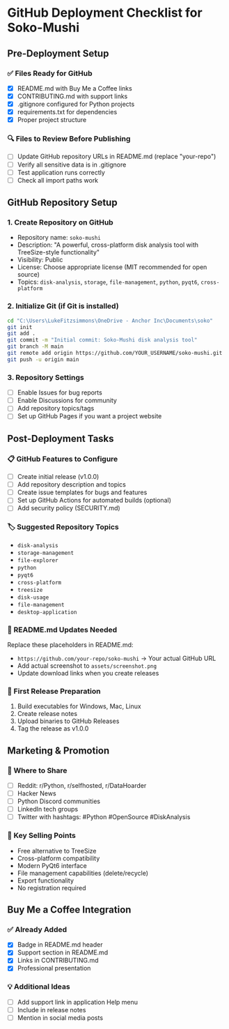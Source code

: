 # GitHub Deployment Checklist for Soko-Mushi

## Pre-Deployment Setup

### ✅ Files Ready for GitHub
- [x] README.md with Buy Me a Coffee links
- [x] CONTRIBUTING.md with support links
- [x] .gitignore configured for Python projects
- [x] requirements.txt for dependencies
- [x] Proper project structure

### 🔍 Files to Review Before Publishing
- [ ] Update GitHub repository URLs in README.md (replace "your-repo")
- [ ] Verify all sensitive data is in .gitignore
- [ ] Test application runs correctly
- [ ] Check all import paths work

## GitHub Repository Setup

### 1. Create Repository on GitHub
- Repository name: `soko-mushi`
- Description: "A powerful, cross-platform disk analysis tool with TreeSize-style functionality"
- Visibility: Public
- License: Choose appropriate license (MIT recommended for open source)
- Topics: `disk-analysis`, `storage`, `file-management`, `python`, `pyqt6`, `cross-platform`

### 2. Initialize Git (if Git is installed)
```bash
cd "C:\Users\LukeFitzsimmons\OneDrive - Anchor Inc\Documents\soko"
git init
git add .
git commit -m "Initial commit: Soko-Mushi disk analysis tool"
git branch -M main
git remote add origin https://github.com/YOUR_USERNAME/soko-mushi.git
git push -u origin main
```

### 3. Repository Settings
- [ ] Enable Issues for bug reports
- [ ] Enable Discussions for community
- [ ] Add repository topics/tags
- [ ] Set up GitHub Pages if you want a project website

## Post-Deployment Tasks

### 📋 GitHub Features to Configure
- [ ] Create initial release (v1.0.0)
- [ ] Add repository description and topics
- [ ] Create issue templates for bugs and features
- [ ] Set up GitHub Actions for automated builds (optional)
- [ ] Add security policy (SECURITY.md)

### 🏷️ Suggested Repository Topics
- `disk-analysis`
- `storage-management`
- `file-explorer`
- `python`
- `pyqt6`
- `cross-platform`
- `treesize`
- `disk-usage`
- `file-management`
- `desktop-application`

### 📝 README.md Updates Needed
Replace these placeholders in README.md:
- `https://github.com/your-repo/soko-mushi` → Your actual GitHub URL
- Add actual screenshot to `assets/screenshot.png`
- Update download links when you create releases

### 🚀 First Release Preparation
1. Build executables for Windows, Mac, Linux
2. Create release notes
3. Upload binaries to GitHub Releases
4. Tag the release as v1.0.0

## Marketing & Promotion

### 📢 Where to Share
- [ ] Reddit: r/Python, r/selfhosted, r/DataHoarder
- [ ] Hacker News
- [ ] Python Discord communities
- [ ] LinkedIn tech groups
- [ ] Twitter with hashtags: #Python #OpenSource #DiskAnalysis

### 🎯 Key Selling Points
- Free alternative to TreeSize
- Cross-platform compatibility
- Modern PyQt6 interface
- File management capabilities (delete/recycle)
- Export functionality
- No registration required

## Buy Me a Coffee Integration

### ✅ Already Added
- [x] Badge in README.md header
- [x] Support section in README.md
- [x] Links in CONTRIBUTING.md
- [x] Professional presentation

### 💡 Additional Ideas
- [ ] Add support link in application Help menu
- [ ] Include in release notes
- [ ] Mention in social media posts
